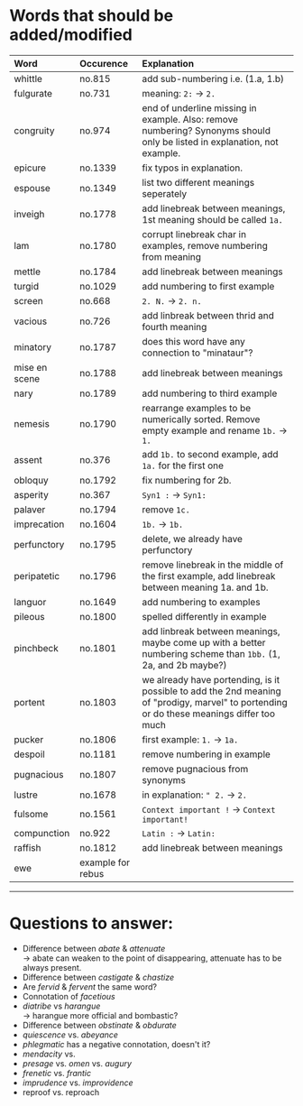 # Words that should be added/modified

| Word              | Occurence         | Explanation                                                                                                                               |
| :---------------- | :--------         | :----------------------                                                                                                                   |
| whittle           | no.815            | add sub-numbering i.e. (1.a, 1.b)                                                                                                         |
| fulgurate         | no.731            | meaning: `2:` -> `2.`                                                                                                                     |
| congruity         | no.974            | end of underline missing in example. Also: remove numbering? Synonyms should only be listed in explanation, not example.                  |
| epicure           | no.1339           | fix typos in explanation.                                                                                                                 |
| espouse           | no.1349           | list two different meanings seperately                                                                                                    |
| inveigh           | no.1778           | add linebreak between meanings, 1st meaning should be called `1a.`                                                                        |
| lam               | no.1780           | corrupt linebreak char in examples, remove numbering from meaning                                                                         |
| mettle            | no.1784           | add linebreak between meanings                                                                                                            |
| turgid            | no.1029           | add numbering to first example                                                                                                            |
| screen            | no.668            | `2. N.` -> `2. n.`                                                                                                                        |
| vacious           | no.726            | add linbreak between thrid and fourth meaning                                                                                             |
| minatory          | no.1787           | does this word have any connection to "minataur"?                                                                                         |
| mise en scene     | no.1788           | add linebreak between meanings                                                                                                            |
| nary              | no.1789           | add numbering to third example                                                                                                            |
| nemesis           | no.1790           | rearrange examples to be numerically sorted. Remove empty example and rename `1b.` -> `1.`                                                |
| assent            | no.376            | add `1b.` to second example, add `1a.` for the first one                                                                                  |
| obloquy           | no.1792           | fix numbering for 2b.                                                                                                                     |
| asperity          | no.367            | `Syn1 :` -> `Syn1: `                                                                                                                      |
| palaver           | no.1794           | remove `1c.`                                                                                                                              |
| imprecation       | no.1604           | `1b.` -> `1b. `                                                                                                                           |
| perfunctory       | no.1795           | delete, we already have perfunctory                                                                                                       |
| peripatetic       | no.1796           | remove linebreak in the middle of the first example, add linebreak between meaning 1a. and 1b.                                            |
| languor           | no.1649           | add numbering to examples                                                                                                                 |
| pileous           | no.1800           | spelled differently in example                                                                                                            |
| pinchbeck         | no.1801           | add linbreak between meanings, maybe come up with a better numbering scheme than `1bb.` (1, 2a, and 2b maybe?)                            |
| portent           | no.1803           | we already have portending, is it possible to add the 2nd meaning of "prodigy, marvel" to portending or do these meanings differ too much |
| pucker            | no.1806           | first example: `1.` -> `1a.`                                                                                                              |
| despoil           | no.1181           | remove numbering in example                                                                                                               |
| pugnacious        | no.1807           | remove pugnacious from synonyms                                                                                                           |
| lustre            | no.1678           | in explanation: `" 2.` -> `2.`                                                                                                            |
| fulsome           | no.1561           | `Context important !` -> `Context important!`                                                                                             |
| compunction       | no.922            | `Latin :` -> `Latin: `                                                                                                                    |
| raffish           | no.1812           | add linebreak between meanings                                                                                                            |
| ewe               | example for rebus |                                                                                                                                           |

----

# Questions to answer:

- Difference between _abate_ & _attenuate_<br />
  → abate can weaken to	 the point of disappearing, attenuate has to be always present.
- Difference between _castigate_ & _chastize_
- Are _fervid_ & _fervent_ the same word?
- Connotation of _facetious_
- _diatribe_ vs _harangue_<br />
  → harangue more official and bombastic?
- Difference between _obstinate_ &  _obdurate_
- _quiescence_ vs. _abeyance_
- _phlegmatic_ has a negative connotation, doesn't it?
- _mendacity_ vs.
- _presage_ vs. _omen_ vs. _augury_
- _frenetic_ vs. _frantic_
- _imprudence_ vs. _improvidence_
- reproof vs. reproach
